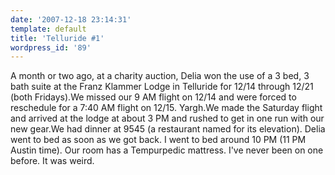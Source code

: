 ```yaml
---
date: '2007-12-18 23:14:31'
template: default
title: 'Telluride #1'
wordpress_id: '89'
---
```


A month or two ago, at a charity auction, Delia won the use of a 3 bed, 3 bath suite at the Franz Klammer Lodge in Telluride for 12/14 through 12/21 (both Fridays).We missed our 9 AM flight on 12/14 and were forced to reschedule for a 7:40 AM flight on 12/15.  Yargh.We made the Saturday flight and arrived at the lodge at about 3 PM and rushed to get in one run with our new gear.We had dinner at 9545 (a restaurant named for its elevation).  Delia went to bed as soon as we got back.  I went to bed around 10 PM (11 PM Austin time).  Our room has a Tempurpedic mattress.  I've never been on one before.  It was weird.